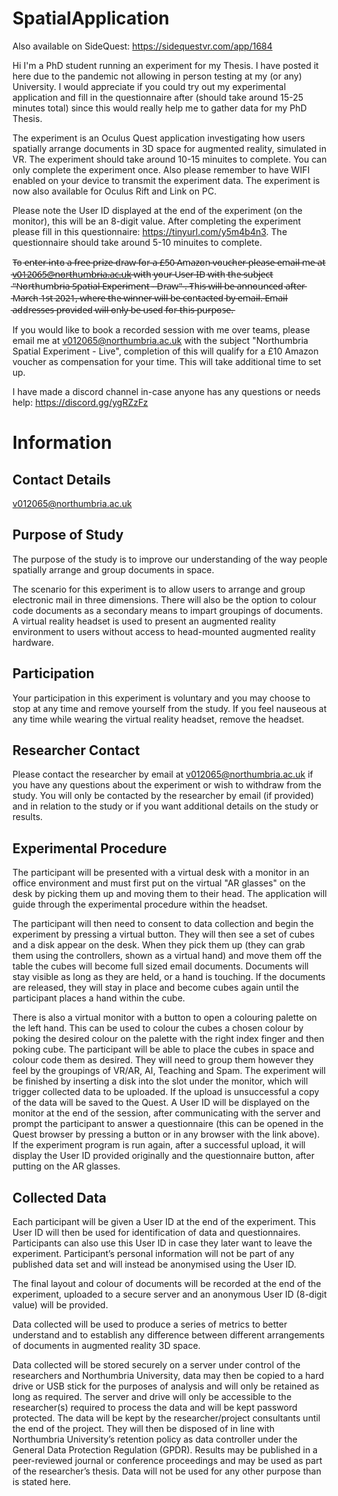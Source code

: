 # SpatialApplication

Also available on SideQuest: https://sidequestvr.com/app/1684

Hi I'm a PhD student running an experiment for my Thesis. I have posted it here due to the pandemic not allowing in person testing at my (or any) University. I would appreciate if you could try out my experimental application and fill in the questionnaire after (should take around 15-25 minutes total) since this would really help me to gather data for my PhD Thesis.

The experiment is an Oculus Quest application investigating how users spatially arrange documents in 3D space for augmented reality, simulated in VR. The experiment should take around 10-15 minuites to complete. You can only complete the experiment once. Also please remember to have WIFI enabled on your device to transmit the experiment data. The experiment is now also available for Oculus Rift and Link on PC.

Please note the User ID displayed at the end of the experiment (on the monitor), this will be an 8-digit value. After completing the experiment please fill in this questionnaire: https://tinyurl.com/y5m4b4n3. The questionnaire should take around 5-10 minuites to complete.

T̵o̵ ̵e̵n̵t̵e̵r̵ ̵i̵n̵t̵o̵ ̵a̵ ̵f̵r̵e̵e̵ ̵p̵r̵i̵z̵e̵ ̵d̵r̵a̵w̵ ̵f̵o̵r̵ ̵a̵ ̵£̵5̵0̵ ̵A̵m̵a̵z̵o̵n̵ ̵v̵o̵u̵c̵h̵e̵r̵ ̵p̵l̵e̵a̵s̵e̵ ̵e̵m̵a̵i̵l̵ ̵m̵e̵ ̵a̵t̵ ̵v̵0̵1̵2̵0̵6̵5̵@̵n̵o̵r̵t̵h̵u̵m̵b̵r̵i̵a̵.̵a̵c̵.̵u̵k̵ ̵w̵i̵t̵h̵ ̵y̵o̵u̵r̵ ̵U̵s̵e̵r̵ ̵I̵D̵ ̵w̵i̵t̵h̵ ̵t̵h̵e̵ ̵s̵u̵b̵j̵e̵c̵t̵ ̵"̵N̵o̵r̵t̵h̵u̵m̵b̵r̵i̵a̵ ̵S̵p̵a̵t̵i̵a̵l̵ ̵E̵x̵p̵e̵r̵i̵m̵e̵n̵t̵ ̵-̵ ̵D̵r̵a̵w̵"̵ ̵.̵ ̵T̵h̵i̵s̵ ̵w̵i̵l̵l̵ ̵b̵e̵ ̵a̵n̵n̵o̵u̵n̵c̵e̵d̵ ̵a̵f̵t̵e̵r̵ ̵M̵a̵r̵c̵h̵ ̵1̵s̵t̵ ̵2̵0̵2̵1̵,̵ ̵w̵h̵e̵r̵e̵ ̵t̵h̵e̵ ̵w̵i̵n̵n̵e̵r̵ ̵w̵i̵l̵l̵ ̵b̵e̵ ̵c̵o̵n̵t̵a̵c̵t̵e̵d̵ ̵b̵y̵ ̵e̵m̵a̵i̵l̵.̵ ̵E̵m̵a̵i̵l̵ ̵a̵d̵d̵r̵e̵s̵s̵e̵s̵ ̵p̵r̵o̵v̵i̵d̵e̵d̵ ̵w̵i̵l̵l̵ ̵o̵n̵l̵y̵ ̵b̵e̵ ̵u̵s̵e̵d̵ ̵f̵o̵r̵ ̵t̵h̵i̵s̵ ̵p̵u̵r̵p̵o̵s̵e̵.̵

If you would like to book a recorded session with me over teams, please email me at v012065@northumbria.ac.uk with the subject "Northumbria Spatial Experiment - Live", completion of this will qualify for a £10 Amazon voucher as compensation for your time. This will take additional time to set up.

I have made a discord channel in-case anyone has any questions or needs help: https://discord.gg/ygRZzFz

# Information

## Contact Details

v012065@northumbria.ac.uk

## Purpose of Study

The purpose of the study is to improve our understanding of the way people spatially arrange and group documents in space.

The scenario for this experiment is to allow users to arrange and group electronic mail in three dimensions. There will also be the option to colour code documents as a secondary means to impart groupings of documents. A virtual reality headset is used to present an augmented reality environment to users without access to head-mounted augmented reality hardware.

## Participation

Your participation in this experiment is voluntary and you may choose to stop at any time and remove yourself from the study. If you feel nauseous at any time while wearing the virtual reality headset, remove the headset.

## Researcher Contact

Please contact the researcher by email at v012065@northumbria.ac.uk if you have any questions about the experiment or wish to withdraw from the study. You will only be contacted by the researcher by email (if provided) and in relation to the study or if you want additional details on the study or results.

## Experimental Procedure

The participant will be presented with a virtual desk with a monitor in an office environment and must first put on the virtual "AR glasses" on the desk by picking them up and moving them to their head. The application will guide through the experimental procedure within the headset.

The participant will then need to consent to data collection and begin the experiment by pressing a virtual button. They will then see a set of cubes and a disk appear on the desk. When they pick them up (they can grab them using the controllers, shown as a virtual hand) and move them off the table the cubes will become full sized email documents. Documents will stay visible as long as they are held, or a hand is touching. If the documents are released, they will stay in place and become cubes again until the participant places a hand within the cube.

There is also a virtual monitor with a button to open a colouring palette on the left hand. This can be used to colour the cubes a chosen colour by poking the desired colour on the palette with the right index finger and then poking cube. The participant will be able to place the cubes in space and colour code them as desired. They will need to group them however they feel by the groupings of VR/AR, AI, Teaching and Spam. The experiment will be finished by inserting a disk into the slot under the monitor, which will trigger collected data to be uploaded. If the upload is unsuccessful a copy of the data will be saved to the Quest. A User ID will be displayed on the monitor at the end of the session, after communicating with the server and prompt the participant to answer a questionnaire (this can be opened in the Quest browser by pressing a button or in any browser with the link above). If the experiment program is run again, after a successful upload, it will display the User ID provided originally and the questionnaire button, after putting on the AR glasses.

## Collected Data

Each participant will be given a User ID at the end of the experiment. This User ID will then be used for identification of data and questionnaires. Participants can also use this User ID in case they later want to leave the experiment. Participant’s personal information will not be part of any published data set and will instead be anonymised using the User ID.

The final layout and colour of documents will be recorded at the end of the experiment, uploaded to a secure server and an anonymous User ID (8-digit value) will be provided.

Data collected will be used to produce a series of metrics to better understand and to establish any difference between different arrangements of documents in augmented reality 3D space.

Data collected will be stored securely on a server under control of the researchers and Northumbria University, data may then be copied to a hard drive or USB stick for the purposes of analysis and will only be retained as long as required. The server and drive will only be accessible to the researcher(s) required to process the data and will be kept password protected. The data will be kept by the researcher/project consultants until the end of the project. They will then be disposed of in line with Northumbria University’s retention policy as data controller under the General Data Protection Regulation (GPDR). Results may be published in a peer-reviewed journal or conference proceedings and may be used as part of the researcher’s thesis. Data will not be used for any other purpose than is stated here.
